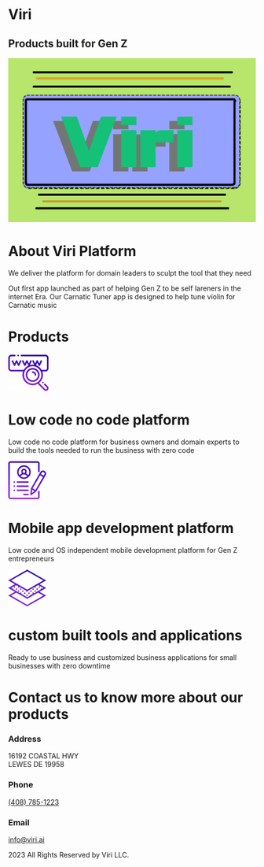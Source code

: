 <!DOCTYPE html>
<html lang="en">
<head>
<!-- basic -->
<meta charset="utf-8">
<meta http-equiv="X-UA-Compatible" content="IE=edge">
<meta name="viewport" content="width=device-width, initial-scale=1">
<!-- mobile metas -->
<meta name="viewport" content="width=device-width, initial-scale=1">
<meta name="viewport" content="initial-scale=1, maximum-scale=1">
<!-- site metas -->
<title>Viri</title>
<meta name="keywords" content="">
<meta name="description" content="">
<meta name="author" content="">	
<!-- bootstrap css -->
<link rel="stylesheet" type="text/css" href="css/bootstrap.min.css">
<!-- style css -->
<link rel="stylesheet" type="text/css" href="css/style.css">
<!-- Responsive-->
<link rel="stylesheet" href="css/responsive.css">
<!-- fevicon -->
<link rel="icon" href="images/fevicon.png" type="image/gif" />
<!-- Scrollbar Custom CSS -->
<link rel="stylesheet" href="css/jquery.mCustomScrollbar.min.css">
<!-- Tweaks for older IEs-->
<link rel="stylesheet" href="https://netdna.bootstrapcdn.com/font-awesome/4.0.3/css/font-awesome.css">
<!-- owl stylesheets --> 
<link rel="stylesheet" href="css/owl.carousel.min.css">
<link rel="stylesheet" href="css/owl.theme.default.min.css">
<link rel="stylesheet" href="https://cdnjs.cloudflare.com/ajax/libs/fancybox/2.1.5/jquery.fancybox.min.css" media="screen">

</head>
<body>
	<!--header section start -->
	<!--div class="header_section">
		<div class="container-fluid">
		</div>
	</div-->
	<!--header section end -->
	<!--banner section start -->
	<div class="banner_section layout_padding">
		<div class="container">
			<h1 class="banner_taital">Viri</h1>
			<h2 class="free_text">Products built for Gen Z</h2>
		</div>
	</div>
	<!--banner section end -->
	<!--bg_main section start -->
	<div class="container">
		<div class="bg_main"><img src="images/viri-logo.png"></div>
	</div>
	<!--bg_main section end -->
	<!--about section start -->
	<div class="about_section">
		<div class="container">
			<h1 class="about_text">About Viri Platform</h1>
			<p class="lorem_text">We deliver the platform for domain leaders to sculpt the tool that they need</p>
			<p class="lorem_text">Out first app launched as part of helping Gen Z to be self lareners in the internet Era. Our Carnatic Tuner app is designed to help tune violin for Carnatic music</p>
			<!--div class="read_bt_main">
            	<div class="read_text_2"><a href="#">Read More</a></div>
            </div-->
		</div>
	</div>
	<!--about section end -->
	<!--service section start -->
	<div class="service_section layout_padding">
		<div class="container">
			<h1 class="about_text">Products</h1>
			<!--p class="ipsum_text">App development platform</p-->
			<div class="service_section_2">
				<div class="row">
				    <div class="col-sm-12 col-lg-4">
				    	<div class="icon_1"><img src="images/icon-1.png"></div>
				    	<h1 class="website_text">Low code no code platform</h1>
				    	<p class="dolor_text">Low code no code platform for business owners and domain experts to build the tools needed to run the business with zero code</p>
				    </div>
				    <div class="col-sm-12 col-lg-4">
				    	<div class="icon_1"><img src="images/icon-2.png"></div>
				    	<h1 class="website_text">Mobile app development platform</h1>
				    	<p class="dolor_text">Low code and OS independent mobile development platform for Gen Z entrepreneurs</p>
				    </div>
				    <div class="col-sm-12 col-lg-4">
				    	<div class="icon_1"><img src="images/icon-3.png"></div>
				    	<h1 class="website_text">custom built tools and applications</h1>
				    	<p class="dolor_text">Ready to use business and customized business applications for small businesses with zero downtime</p>
				    </div>
			    </div>
			</div>
		</div>
	</div>
	<!--service section end -->
	<!--contact section start -->
	<div class="contact_section layout_padding">
		<div class="container">
			<div class="row">
				<div class="col-md-6">
					<h1>Contact us to know more about our products</h1>
					<div>
							<section>
								<h3>Address</h3>
								<p>16192 COASTAL HWY<br />
								LEWES DE 19958</p>
							</section>
							<section>
								<h3>Phone</h3>
								<p><a href="#">(408) 785-1223</a></p>
							</section>
							<section>
								<h3>Email</h3>
								<p><a href="#">info@viri.ai</a></p>
							</section>
				</div>
				</div>
			</div>
		</div>
	</div>
	<!--footer section end -->
	<!--copyright section start -->
	<div class="copyright_section">
		<div class="container">
			<div class="row">
				<div class="col-sm-12">
					<p class="copyright_text">2023 All Rights Reserved by Viri LLC.</p>
				</div>
			</div>
		</div>
	</div>
	<!--copyright section end -->
	 <!-- Javascript files-->
    <script src="js/jquery.min.js"></script>
    <script src="js/popper.min.js"></script>
    <script src="js/bootstrap.bundle.min.js"></script>
    <script src="js/jquery-3.0.0.min.js"></script>
    <script src="js/plugin.js"></script>
    <!-- sidebar -->
    <script src="js/jquery.mCustomScrollbar.concat.min.js"></script>
    <script src="js/custom.js"></script>
    <!-- javascript --> 
    <script src="js/owl.carousel.js"></script>
    <script src="https:cdnjs.cloudflare.com/ajax/libs/fancybox/2.1.5/jquery.fancybox.min.js"></script>
    <script>
    $(document).ready(function(){
    $(".fancybox").fancybox({
        openEffect: "none",
        closeEffect: "none"
        });
    </script>
</body>
</html>
